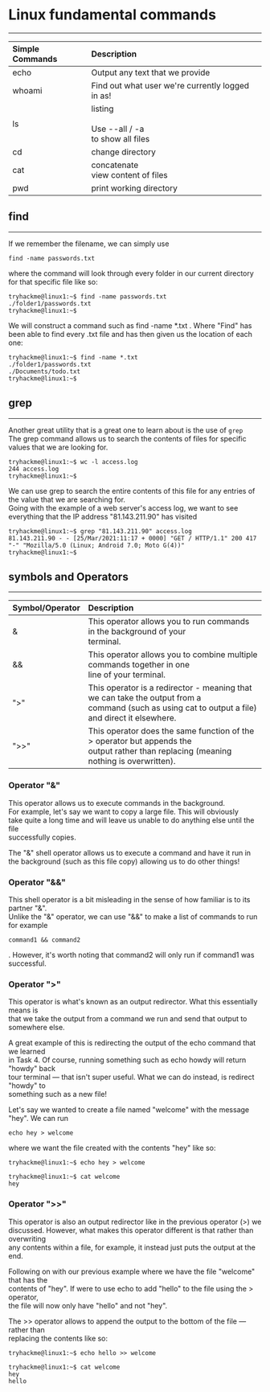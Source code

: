 # Linux fundamental commands

---

| Simple Commands | Description                                            |
|:----------------|:-------------------------------------------------------|
| echo            | Output any text that we provide                        |
| whoami          | Find out what user we're currently logged in as!       |
| ls              | listing <br><br> Use --all / -a <br> to show all files |
| cd              | change directory                                       |
| cat             | concatenate<br> view content of files                  |
| pwd             | print working directory                                |

## find

---
If we remember the filename, we can simply use  

```find -name passwords.txt```  

where the command will look through every folder in our current directory for that specific file like so:  
  
```
tryhackme@linux1:~$ find -name passwords.txt 
./folder1/passwords.txt
tryhackme@linux1:~$
```  

We will construct a command such as find -name *.txt . Where "Find" has been able to find every .txt file and has then given us the location of each one:

```
tryhackme@linux1:~$ find -name *.txt 
./folder1/passwords.txt  
./Documents/todo.txt  
tryhackme@linux1:~$
```

## grep

---
Another great utility that is a great one to learn about is the use of ```grep```  
The grep command allows us to search the contents of files for specific values that we are looking for.

```
tryhackme@linux1:~$ wc -l access.log
244 access.log
tryhackme@linux1:~$
```

We can use grep to search the entire contents of this file for any entries of the value that we are searching for.  
Going with the example of a web server's access log, we want to see everything that the IP address "81.143.211.90" has visited  
```
tryhackme@linux1:~$ grep "81.143.211.90" access.log
81.143.211.90 - - [25/Mar/2021:11:17 + 0000] "GET / HTTP/1.1" 200 417 "-" "Mozilla/5.0 (Linux; Android 7.0; Moto G(4))"  
tryhackme@linux1:~$
```

## symbols and Operators

---
| Symbol/Operator   | Description                                                                                                                                             |
|:------------------|:--------------------------------------------------------------------------------------------------------------------------------------------------------|
| &                 | This operator allows you to run commands in the background of your  <br/> terminal.                                                                     |
| &&                | This operator allows you to combine multiple commands together in one  <br/> line of your terminal.                                                     |
| ">"               | This operator is a redirector - meaning that we can take the output from a  <br/> command (such as using cat to output a file) and direct it elsewhere. |
| ">>"              | This operator does the same function of the > operator but appends the  <br/> output rather than replacing (meaning nothing is overwritten).            |

### Operator "&"

This operator allows us to execute commands in the background.  
For example, let's say we want to copy a large file. This will obviously  
take quite a long time and will leave us unable to do anything else until the file  
successfully copies.

The "&" shell operator allows us to execute a command and have it run in the background (such as this file copy) allowing us to do other things!



### Operator "&&"

This shell operator is a bit misleading in the sense of how familiar is to its partner "&".  
Unlike the "&" operator, we can use "&&" to make a list of commands to run for example
```
command1 && command2
```
. However, it's worth noting that command2 will only run if command1 was successful.

### Operator ">"

This operator is what's known as an output redirector. What this essentially means is  
that we take the output from a command we run and send that output to somewhere else.


A great example of this is redirecting the output of the echo command that we learned  
in Task 4. Of course, running something such as echo howdy will return "howdy" back  
tour terminal — that isn't super useful. What we can do instead, is redirect "howdy" to  
something such as a new file!

Let's say we wanted to create a file named "welcome" with the message "hey". We can run
```
echo hey > welcome
```
where we want the file created with the contents "hey" like so:
```
tryhackme@linux1:~$ echo hey > welcome
```

```
tryhackme@linux1:~$ cat welcome 
hey
```

### Operator ">>"

This operator is also an output redirector like in the previous operator (>) we  
discussed. However, what makes this operator different is that rather than overwriting  
any contents within a file, for example, it instead just puts the output at the end.

Following on with our previous example where we have the file "welcome" that has the  
contents of "hey". If were to use echo to add "hello" to the file using the > operator,  
the file will now only have "hello" and not "hey".

The >> operator allows to append the output to the bottom of the file — rather than  
replacing the contents like so:

```
tryhackme@linux1:~$ echo hello >> welcome
```

```
tryhackme@linux1:~$ cat welcome 
hey 
hello
```
